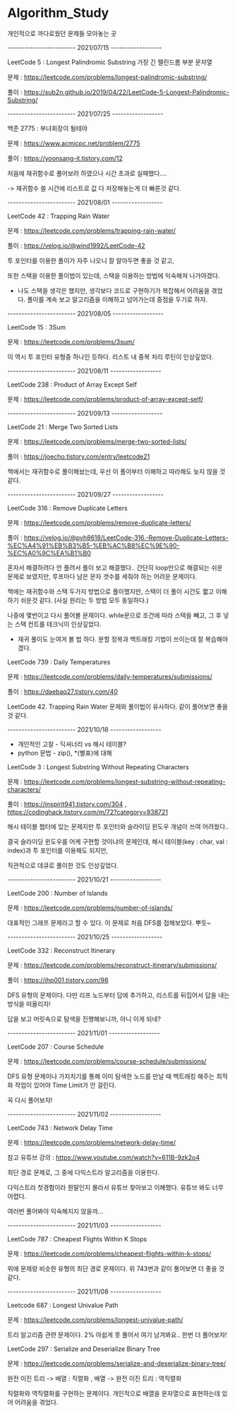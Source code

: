 # Algorithm_Study
개인적으로 까다로웠던 문제들 모아놓는 곳

------------------------ 2021/07/15 ------------------

LeetCode 5 : Longest Palindromic Substring 가장 긴 팰린드롬 부분 문자열

문제 : https://leetcode.com/problems/longest-palindromic-substring/

풀이 : https://sub2n.github.io/2019/04/22/LeetCode-5-Longest-Palindromic-Substring/


------------------------ 2021/07/25 ------------------

백준 2775 : 부녀회장이 될테야

문제 : https://www.acmicpc.net/problem/2775

풀이 : https://yoonsang-it.tistory.com/12

처음에 재귀함수로 풀어보려 하였으나 시간 초과로 실패했다....

-> 재귀함수 쓸 시간에 리스트로 값 다 저장해놓는게 더 빠른것 같다.

------------------------ 2021/08/01 ------------------

LeetCode 42 : Trapping Rain Water

문제 : https://leetcode.com/problems/trapping-rain-water/

풀이 : https://velog.io/@wind1992/LeetCode-42 

투 포인터를 이용한 풀이가 자주 나오니 잘 알아두면 좋을 것 같고,

또한 스택을 이용한 풀이법이 있는데, 스택을 이용하는 방법에 익숙해져 나가야겠다.

 + 나도 스택을 생각은 했지만, 생각보다 코드로 구현하기가 복잡해서 어려움을 겪었다. 풀이를 계속 보고 알고리즘을 이해하고 넘어가는데 중점을 두기로 하자.

------------------------ 2021/08/05 ------------------

LeetCode 15 : 3Sum

문제 : https://leetcode.com/problems/3sum/

이 역시 투 포인터 유형중 하나인 듯하다. 리스트 내 중복 처리 루틴이 인상깊었다.

------------------------ 2021/08/11 ------------------

LeetCode 238 : Product of Array Except Self

문제 : https://leetcode.com/problems/product-of-array-except-self/

------------------------ 2021/09/13 ------------------

LeetCode 21 : Merge Two Sorted Lists

문제 : https://leetcode.com/problems/merge-two-sorted-lists/

풀이 : https://joecho.tistory.com/entry/leetcode21

책에서는 재귀함수로 풀이해놨는데, 우선 이 풀이부터 이해하고 따라해도 늦지 않을 것 같다.

------------------------ 2021/09/27 ------------------

LeetCode 316 : Remove Duplicate Letters

문제 : https://leetcode.com/problems/remove-duplicate-letters/

풀이 : https://velog.io/@pyh8618/LeetCode-316.-Remove-Duplicate-Letters-%EC%A4%91%EB%B3%B5-%EB%AC%B8%EC%9E%90-%EC%A0%9C%EA%B1%B0

혼자서 해결하려다 안 풀려서 풀이 보고 해결했다.. 간단히 loop만으로 해결되는 쉬운 문제로 보였지만, 루프마다 남은 문자 갯수를 세줘야 하는 어려운 문제이다. 

책에는 재귀함수와 스택 두가지 방법으로 풀이했지만, 스택이 더 풀이 시간도 짧고 이해하기 쉬운것 같다. (사실 원리는 두 방법 모두 동일하다.)

나중에 몇번이고 다시 풀어볼 문제이다. while문으로 조건에 따라 스택을 빼고, 그 후 넣는 스택 컨트롤 테크닉이 인상깊었다.

 + 재귀 풀이도 눈여겨 볼 법 하다. 분할 정복과 백트래킹 기법이 쓰이는데 잘 복습해야겠다.

LeetCode 739 : Daily Temperatures

문제 : https://leetcode.com/problems/daily-temperatures/submissions/

풀이 : https://daebaq27.tistory.com/40

LeetCode 42. Trapping Rain Water 문제와 풀이법이 유사하다. 같이 풀어보면 좋을 것 같다.

------------------------ 2021/10/18 ------------------

 + 개인적인 고찰 - 딕셔너리 vs 해시 테이블?
 + python 문법 - zip(), *(별표)에 대해

LeetCode 3 : Longest Substring Without Repeating Characters

문제 : https://leetcode.com/problems/longest-substring-without-repeating-characters/

풀이 : https://inspirit941.tistory.com/304 , https://codinghack.tistory.com/m/72?category=938721

해시 테이블 챕터에 있는 문제지만 투 포인터와 슬라이딩 윈도우 개념이 쓰여 어려웠다..

결국 슬라이딩 윈도우를 어케 구현할 것이냐의 문제인데, 해시 테이블(key : char, val : index)과 투 포인터를 이용해도 되지만,

직관적으로 데큐로 풀이한 것도 인상깊었다.

------------------------ 2021/10/21 ------------------

LeetCode 200 : Number of Islands

문제 : https://leetcode.com/problems/number-of-islands/

대표적인 그래프 문제라고 할 수 있다. 이 문제로 처음 DFS를 접해보았다. 뿌듯~

------------------------ 2021/10/25 ------------------

LeetCode 332 : Reconstruct Itinerary

문제 : https://leetcode.com/problems/reconstruct-itinerary/submissions/

풀이 : https://ihp001.tistory.com/98

DFS 유형의 문제이다. 다만 리프 노드부터 답에 추가하고, 리스트를 뒤집어서 답을 내는 방식을 떠올리자!

답을 보고 머릿속으로 탐색을 진행해보니까, 아니 이게 되네?

------------------------ 2021/11/01 ------------------

LeetCode 207 : Course Schedule

문제 : https://leetcode.com/problems/course-schedule/submissions/

DFS 유형 문제이나 가지치기를 통해 이미 탐색한 노드를 만날 때 백트래킹 해주는 최적화 작업이 있어야 Time Limit가 안 걸린다.

꼭 다시 풀어보자!

------------------------ 2021/11/02 ------------------

LeetCode 743 : Network Delay Time

문제 : https://leetcode.com/problems/network-delay-time/

참고 유튜브 강의 : https://www.youtube.com/watch?v=611B-9zk2o4

최단 경로 문제로, 그 중에 다익스트라 알고리즘을 이용한다.

다익스트라 첫경험이라 뭔말인지 몰라서 유튜브 찾아보고 이해했다. 유튜브 봐도 너무 어렵다.

여러번 풀어봐야 익숙해지지 않을까...

------------------------ 2021/11/03 ------------------

LeetCode 787 : Cheapest Flights Within K Stops

문제 : https://leetcode.com/problems/cheapest-flights-within-k-stops/

위에 문제랑 비슷한 유형의 최단 경로 문제이다. 위 743번과 같이 풀어보면 더 좋을 것 같다.

------------------------ 2021/11/08 ------------------

Leetcode 687 : Longest Univalue Path

문제 : https://leetcode.com/problems/longest-univalue-path/

트리 알고리즘 관련 문제이다. 2% 아쉽게 못 풀어서 여기 남겨봐요.. 한번 더 풀어보자!

LeetCode 297 : Serialize and Deserialize Binary Tree

문제 : https://leetcode.com/problems/serialize-and-deserialize-binary-tree/

완전 이진 트리 -> 배열 : 직렬화 , 배열 -> 완전 이진 트리 : 역직렬화 

직렬화와 역직렬화를 구현하는 문제이다. 개인적으로 배열을 문자열으로 표현하는데 있어 어려움을 겪었다.
